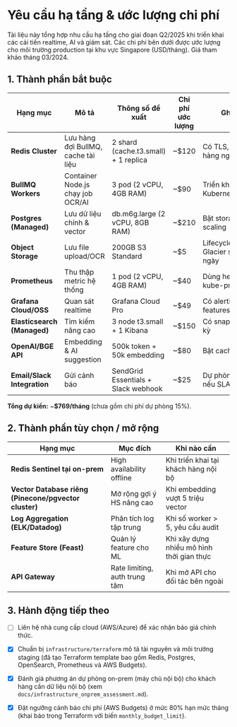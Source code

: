 # Yêu cầu hạ tầng & ước lượng chi phí

Tài liệu này tổng hợp nhu cầu hạ tầng cho giai đoạn Q2/2025 khi triển khai các cải tiến realtime, AI và giám sát. Các chi phí bên dưới được ước lượng cho môi trường production tại khu vực Singapore (USD/tháng). Giá tham khảo tháng 03/2024.

## 1. Thành phần bắt buộc

| Hạng mục | Mô tả | Thông số đề xuất | Chi phí ước lượng | Ghi chú |
| --- | --- | --- | --- | --- |
| **Redis Cluster** | Lưu hàng đợi BullMQ, cache tài liệu | 2 shard (cache.t3.small) + 1 replica | ~$120 | Có TLS, backup hàng ngày |
| **BullMQ Workers** | Container Node.js chạy job OCR/AI | 3 pod (2 vCPU, 4GB RAM) | ~$90 | Triển khai qua Kubernetes/Manus |
| **Postgres (Managed)** | Lưu dữ liệu chính & vector | db.m6g.large (2 vCPU, 8GB RAM) | ~$210 | Bật storage auto-scaling |
| **Object Storage** | Lưu file upload/OCR | 200GB S3 Standard | ~$5 | Lifecycle chuyển Glacier sau 90 ngày |
| **Prometheus** | Thu thập metric hệ thống | 1 pod (2 vCPU, 4GB RAM) | ~$40 | Dùng helm chart kube-prometheus |
| **Grafana Cloud/OSS** | Quan sát realtime | Grafana Cloud Pro | ~$49 | Có alerting, team features |
| **Elasticsearch (Managed)** | Tìm kiếm nâng cao | 3 node t3.small + 1 Kibana | ~$150 | Có snapshot định kỳ |
| **OpenAI/BGE API** | Embedding & AI suggestion | 500k token + 50k embedding | ~$80 | Bật caching nội bộ |
| **Email/Slack Integration** | Gửi cảnh báo | SendGrid Essentials + Slack webhook | ~$25 | Dự phòng SMS nếu SLA cao |

**Tổng dự kiến:** ~**$769/tháng** (chưa gồm chi phí dự phòng 15%).

## 2. Thành phần tùy chọn / mở rộng

| Hạng mục | Mục đích | Khi nào cần |
| --- | --- | --- |
| **Redis Sentinel tại on-prem** | High availability offline | Khi triển khai tại khách hàng nội bộ |
| **Vector Database riêng (Pinecone/pgvector cluster)** | Mở rộng gợi ý HS nâng cao | Khi embedding vượt 5 triệu vector |
| **Log Aggregation (ELK/Datadog)** | Phân tích log tập trung | Khi số worker > 5, yêu cầu audit |
| **Feature Store (Feast)** | Quản lý feature cho ML | Khi xây dựng nhiều mô hình thời gian thực |
| **API Gateway** | Rate limiting, auth trung tâm | Khi mở API cho đối tác bên ngoài |

## 3. Hành động tiếp theo

- [ ] Liên hệ nhà cung cấp cloud (AWS/Azure) để xác nhận báo giá chính thức.
- [x] Chuẩn bị `infrastructure/terraform` mô tả tài nguyên và môi trường staging (đã tạo Terraform template bao gồm Redis, Postgres, OpenSearch, Prometheus và AWS Budgets).
- [x] Đánh giá phương án dự phòng on-prem (máy chủ nội bộ) cho khách hàng cần dữ liệu nội bộ (xem `docs/infrastructure_onprem_assessment.md`).
- [x] Đặt ngưỡng cảnh báo chi phí (AWS Budgets) ở mức 80% hạn mức tháng (khai báo trong Terraform với biến `monthly_budget_limit`).

